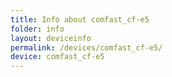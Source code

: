 ```yaml
---
title: Info about comfast_cf-e5
folder: info
layout: deviceinfo
permalink: /devices/comfast_cf-e5/
device: comfast_cf-e5
---
```

